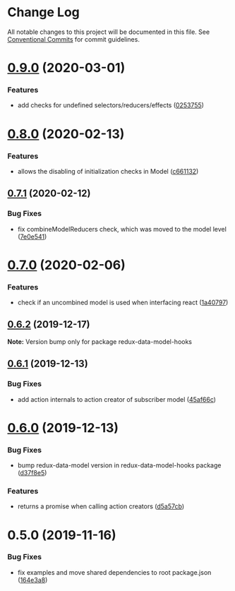 # Change Log

All notable changes to this project will be documented in this file.
See [Conventional Commits](https://conventionalcommits.org) for commit guidelines.

# [0.9.0](https://github.com/kayak/redux-data-model/compare/v0.8.0...v0.9.0) (2020-03-01)


### Features

* add checks for undefined selectors/reducers/effects ([0253755](https://github.com/kayak/redux-data-model/commit/02537559f17de59695de8514d90a054fc66b0773))





# [0.8.0](https://github.com/kayak/redux-data-model/compare/v0.7.1...v0.8.0) (2020-02-13)


### Features

* allows the disabling of initialization checks in Model ([c661132](https://github.com/kayak/redux-data-model/commit/c661132af2b6a1c9c14626a86593b6d1ae52109d))





## [0.7.1](https://github.com/kayak/redux-data-model/compare/v0.7.0...v0.7.1) (2020-02-12)


### Bug Fixes

* fix combineModelReducers check, which was moved to the model level ([7e0e541](https://github.com/kayak/redux-data-model/commit/7e0e541eacd373ed6cfa1bf3b1b987cc994bd496))





# [0.7.0](https://github.com/kayak/redux-data-model/compare/v0.6.2...v0.7.0) (2020-02-06)


### Features

* check if an uncombined model is used when interfacing react ([1a40797](https://github.com/kayak/redux-data-model/commit/1a40797fa6fa3df9f88015c34a3ec34dba186777))





## [0.6.2](https://github.com/kayak/redux-data-model/compare/v0.6.1...v0.6.2) (2019-12-17)

**Note:** Version bump only for package redux-data-model-hooks





## [0.6.1](https://github.com/kayak/redux-data-model/compare/v0.6.0...v0.6.1) (2019-12-13)


### Bug Fixes

* add action internals to action creator of subscriber model ([45af66c](https://github.com/kayak/redux-data-model/commit/45af66cd69a0e07691ebd7092a0be88825b9933b))





# [0.6.0](https://github.com/kayak/redux-data-model/compare/v0.5.0...v0.6.0) (2019-12-13)


### Bug Fixes

* bump redux-data-model version in redux-data-model-hooks package ([d37f8e5](https://github.com/kayak/redux-data-model/commit/d37f8e5563164ec1285c659e7f5f75ecd44f8858))


### Features

* returns a promise when calling action creators ([d5a57cb](https://github.com/kayak/redux-data-model/commit/d5a57cb636c63e306c1850d755e8097e5f3af968))





# 0.5.0 (2019-11-16)


### Bug Fixes

* fix examples and move shared dependencies to root package.json ([164e3a8](https://github.com/kayak/redux-data-model/commit/164e3a865cacb2ed9c4af9bb9d2fa3415ac0e610))
